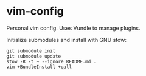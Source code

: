 # vim-config

Personal vim config. Uses Vundle to manage plugins.

Initialize submodules and install with GNU stow:

```
git submodule init
git submodule update
stow -R -t ~ --ignore README.md .
vim +BundleInstall +qall
```
